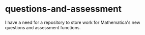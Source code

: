 # questions-and-assessment
I have a need for a repository to store work for Mathematica's new questions and assessment functions.
